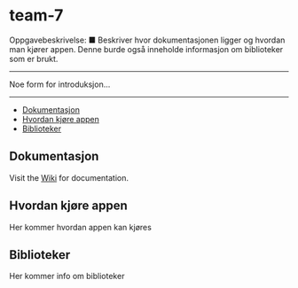 <h1> team-7 </h1>

Oppgavebeskrivelse:
■ Beskriver hvor dokumentasjonen ligger og hvordan man kjører
appen. Denne burde også inneholde informasjon om biblioteker
som er brukt.

***

Noe form for introduksjon...

***

* [Dokumentasjon](#dokumentasjon)
* [Hvordan kjøre appen](#hvordan-kjøre-appen)
* [Biblioteker](#biblioteker)


## Dokumentasjon

Visit the [Wiki][Wiki] for documentation.

## Hvordan kjøre appen

Her kommer hvordan appen kan kjøres

## Biblioteker

Her kommer info om biblioteker


[Wiki]: https://github.uio.no/IN2000-V24/team-7/wiki
